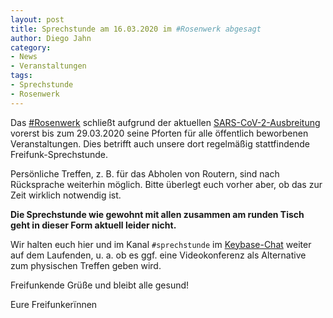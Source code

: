 ```yaml
---
layout: post
title: Sprechstunde am 16.03.2020 im #Rosenwerk abgesagt
author: Diego Jahn
category:
- News
- Veranstaltungen
tags:
- Sprechstunde
- Rosenwerk
---
```

Das [#Rosenwerk](https://konglomerat.org/) schließt aufgrund der aktuellen [SARS-CoV-2-Ausbreitung](https://www.rki.de/DE/Content/InfAZ/N/Neuartiges_Coronavirus/nCoV_node.html) vorerst bis zum 29.03.2020 seine Pforten für alle öffentlich beworbenen Veranstaltungen. Dies betrifft auch unsere dort regelmäßig stattfindende Freifunk-Sprechstunde.

Persönliche Treffen, z. B. für das Abholen von Routern, sind nach Rücksprache weiterhin möglich. Bitte überlegt euch vorher aber, ob das zur Zeit wirklich notwendig ist.

**Die Sprechstunde wie gewohnt mit allen zusammen am runden Tisch geht in dieser Form aktuell leider nicht.**

Wir halten euch hier und im Kanal ```#sprechstunde``` im [Keybase-Chat](https://keybase.io/team/freifunk_dresden/) weiter auf dem Laufenden, u. a. ob es ggf. eine Videokonferenz als Alternative zum physischen Treffen geben wird.

Freifunkende Grüße und bleibt alle gesund!

Eure Freifunkerïnnen
